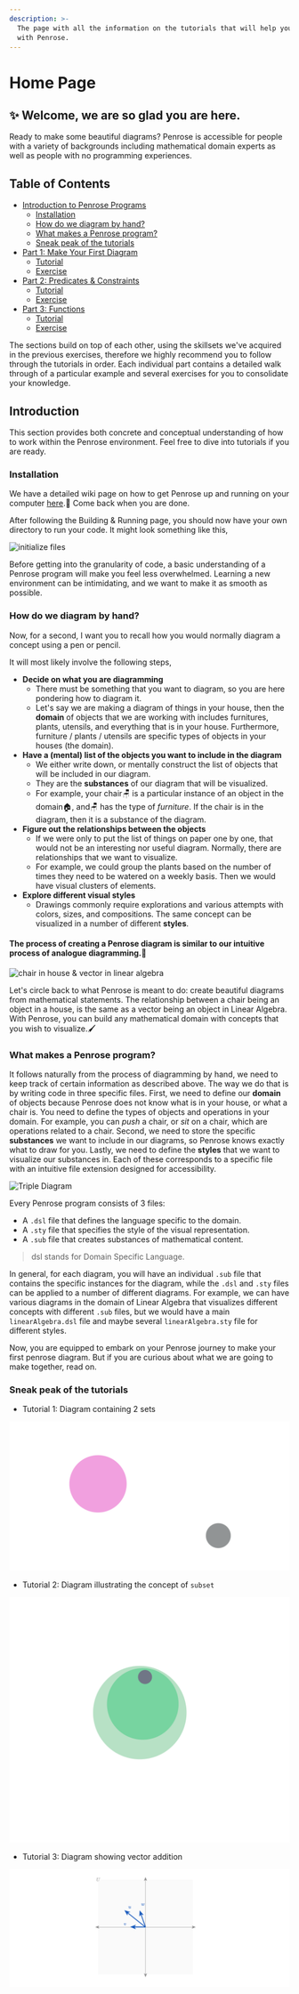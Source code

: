 ```yaml
---
description: >-
  The page with all the information on the tutorials that will help you diagram
  with Penrose.
---
```


# Home Page

## ✨ Welcome, we are so glad you are here.

Ready to make some beautiful diagrams? Penrose is accessible for people with a variety of backgrounds including mathematical domain experts as well as people with no programming experiences.

## Table of Contents

* [Introduction to Penrose Programs](https://github.com/penrose/penrose/blob/docs-edit/tutorial/tutorial.md#introduction)
  * [Installation](https://github.com/penrose/penrose/blob/docs-edit/tutorial/tutorial.md#installation)
  * [How do we diagram by hand?](https://github.com/penrose/penrose/blob/docs-edit/tutorial/tutorial.md#how-do-we-diagram-by-hand)
  * [What makes a Penrose program?](https://github.com/penrose/penrose/blob/docs-edit/tutorial/tutorial.md#what-makes-a-penrose-program)
  * [Sneak peak of the tutorials](https://github.com/penrose/penrose/blob/docs-edit/tutorial/tutorial.md#sneak-peak-of-the-tutorials)
* [Part 1: Make Your First Diagram](https://github.com/penrose/penrose/blob/docs-edit/tutorial/tutorial-p1.md)
  * [Tutorial](https://github.com/penrose/penrose/blob/docs-edit/tutorial/tutorial-p1.md#part-1-penrose-basics)
  * [Exercise](https://github.com/penrose/penrose/blob/docs-edit/tutorial/tutorial-p1.md#exercise)
* [Part 2: Predicates & Constraints](https://github.com/penrose/penrose/blob/docs-edit/tutorial/tutorial-p2.md)
  * [Tutorial](https://github.com/penrose/penrose/blob/docs-edit/tutorial/tutorial-p2.md#part-2-predicates--constraints)
  * [Exercise](https://github.com/penrose/penrose/blob/docs-edit/tutorial/tutorial-p2.md#exercise)
* [Part 3: Functions](https://github.com/penrose/penrose/blob/docs-edit/tutorial/tutorial-p3.md)
  * [Tutorial](https://github.com/penrose/penrose/blob/docs-edit/tutorial/tutorial-p3.md#part-3-functions)
  * [Exercise](https://github.com/penrose/penrose/blob/docs-edit/tutorial/tutorial-p3.md#exercises)

The sections build on top of each other, using the skillsets we've acquired in the previous exercises, therefore we highly recommend you to follow through the tutorials in order. Each individual part contains a detailed walk through of a particular example and several exercises for you to consolidate your knowledge.

## Introduction

This section provides both concrete and conceptual understanding of how to work within the Penrose environment. Feel free to dive into tutorials if you are ready.

### Installation

We have a detailed wiki page on how to get Penrose up and running on your computer [here](https://github.com/penrose/penrose/wiki/Building-and-running).🥳 Come back when you are done.

After following the Building & Running page, you should now have your own directory to run your code. It might look something like this,

![initialize files](https://github.com/penrose/penrose/raw/docs-edit/assets/tutorial/intro/initializa_file.png)

Before getting into the granularity of code, a basic understanding of a Penrose program will make you feel less overwhelmed. Learning a new environment can be intimidating, and we want to make it as smooth as possible.

### How do we diagram by hand?

Now, for a second, I want you to recall how you would normally diagram a concept using a pen or pencil.

It will most likely involve the following steps,

* **Decide on what you are diagramming**
  * There must be something that you want to diagram, so you are here pondering how to diagram it.
  * Let's say we are making a diagram of things in your house, then the **domain** of objects that we are working with includes furnitures, plants, utensils, and everything that is in your house. Furthermore, furniture / plants / utensils are specific types of objects in your houses \(the domain\).
* **Have a \(mental\) list of the objects you want to include in the diagram**
  * We either write down, or mentally construct the list of objects that will be included in our diagram.
  * They are the **substances** of our diagram that will be visualized.
  * For example, your chair🪑 is a particular instance of an object in the domain🏠, and🪑 has the type of _furniture_. If the chair is in the diagram, then it is a substance of the diagram.
* **Figure out the relationships between the objects**
  * If we were only to put the list of things on paper one by one, that would not be an interesting nor useful diagram. Normally, there are relationships that we want to visualize.
  * For example, we could group the plants based on the number of times they need to be watered on a weekly basis. Then we would have visual clusters of elements.
* **Explore different visual styles**
  * Drawings commonly require explorations and various attempts with colors, sizes, and compositions. The same concept can be visualized in a number of different **styles**.

#### The process of creating a Penrose diagram is similar to our intuitive process of analogue diagramming.🎉

![chair in house &amp; vector in linear algebra](https://github.com/penrose/penrose/raw/docs-edit/assets/tutorial/intro/chair-vector.jpg)

Let's circle back to what Penrose is meant to do: create beautiful diagrams from mathematical statements. The relationship between a chair being an object in a house, is the same as a vector being an object in Linear Algebra. With Penrose, you can build any mathematical domain with concepts that you wish to visualize.🖌️

### What makes a Penrose program?

It follows naturally from the process of diagramming by hand, we need to keep track of certain information as described above. The way we do that is by writing code in three specific files. First, we need to define our **domain** of objects because Penrose does not know what is in your house, or what a chair is. You need to define the types of objects and operations in your domain. For example, you can _push_ a chair, or _sit_ on a chair, which are operations related to a chair. Second, we need to store the specific **substances** we want to include in our diagrams, so Penrose knows exactly what to draw for you. Lastly, we need to define the **styles** that we want to visualize our substances in. Each of these corresponds to a specific file with an intuitive file extension designed for accessibility.

![Triple Diagram](https://github.com/penrose/penrose/raw/docs-edit/assets/tutorial/intro/triple_helvetica.png)

Every Penrose program consists of 3 files:

* A `.dsl` file that defines the language specific to the domain.
* A `.sty` file that specifies the style of the visual representation.
* A `.sub` file that creates substances of mathematical content.

> dsl stands for Domain Specific Language.

In general, for each diagram, you will have an individual `.sub` file that contains the specific instances for the diagram, while the `.dsl` and `.sty` files can be applied to a number of different diagrams. For example, we can have various diagrams in the domain of Linear Algebra that visualizes different concepts with different `.sub` files, but we would have a main `linearAlgebra.dsl` file and maybe several `linearAlgebra.sty` file for different styles.

Now, you are equipped to embark on your Penrose journey to make your first penrose diagram. But if you are curious about what we are going to make together, read on.

### Sneak peak of the tutorials

* Tutorial 1: Diagram containing 2 sets

![](.gitbook/assets/2sets_nolabel.png)

* Tutorial 2: Diagram illustrating the concept of `subset`

![](.gitbook/assets/goal.svg)

* Tutorial 3: Diagram showing vector addition

![](.gitbook/assets/addtion_wg.png)

